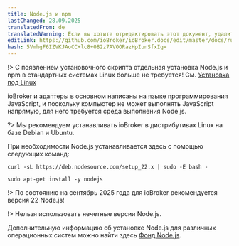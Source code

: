 ```yaml
---
title: Node.js и npm
lastChanged: 28.09.2025
translatedFrom: de
translatedWarning: Если вы хотите отредактировать этот документ, удалите поле «translationFrom», в противном случае этот документ будет снова автоматически переведен
editLink: https://github.com/ioBroker/ioBroker.docs/edit/master/docs/ru/install/nodejs.md
hash: 5VmhgF6IZVKJAoCC+lc8+082z7AVOORazHpIunSfxIg=
---
```

!> С появлением установочного скрипта отдельная установка Node.js и npm в стандартных системах Linux больше не требуется! См. [Установка под Linux](https://www.iobroker.net/#de/documentation/install/linux.md)

ioBroker и адаптеры в основном написаны на языке программирования JavaScript, и поскольку компьютер не может выполнять JavaScript напрямую, для него требуется среда выполнения Node.js.

?> Мы рекомендуем устанавливать ioBroker в дистрибутивах Linux на базе Debian и Ubuntu.

При необходимости Node.js устанавливается здесь с помощью следующих команд:

```curl -sL https://deb.nodesource.com/setup_22.x | sudo -E bash -```

```sudo apt-get install -y nodejs```

!> По состоянию на сентябрь 2025 года для ioBroker рекомендуется версия 22 Node.js!

!> Нельзя использовать нечетные версии Node.js.

Дополнительную информацию об установке Node.js для различных операционных систем можно найти здесь [Фонд Node.js](https://nodejs.org/en/download/package-manager/).